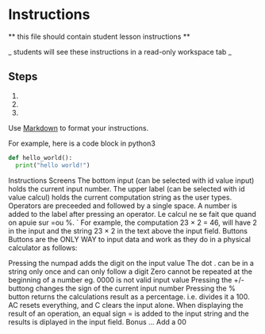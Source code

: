 # Instructions  

  ** this file should contain student lesson instructions **

  _ students will see these instructions in a read-only workspace tab _

  ## Steps
  1. 
  2. 
  3. 

  Use [Markdown](https://gist.github.com/cuonggt/9b7d08a597b167299f0d) to format your instructions.

  For example, here is a code block in python3
```python
def hello_world():
  print("hello world!")
```

Instructions
Screens
The bottom input (can be selected with id value input) holds the current input number.
The upper label (can be selected with id value calcul) holds the current computation string as the user types. Operators are preceeded and followed by a single space.
A number is added to the label after pressing an operator.
Le calcul ne se fait que quand on apuie sur =ou %. `
For example, the computation 23 × 2 = 46, will have 2 in the input and the string 23 × 2 in the text above the input field.
Buttons
Buttons are the ONLY WAY to input data and work as they do in a physical calculator as follows:

Pressing the numpad adds the digit on the input value
The dot . can be in a string only once and can only follow a digit
Zero cannot be repeated at the beginning of a number eg. 0000 is not valid input value
Pressing the +/- buttong changes the sign of the current input number
Pressing the % button returns the calculations result as a percentage. i.e. divides it a 100.
AC resets everything, and C clears the input alone.
When displaying the result of an operation, an equal sign = is added to the input string and the results is diplayed in the input field.
Bonus
...
Add a 00
